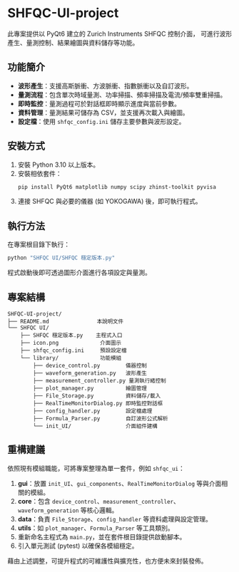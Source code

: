 # SHFQC-UI-project

此專案提供以 PyQt6 建立的 Zurich Instruments SHFQC 控制介面，
可進行波形產生、量測控制、結果繪圖與資料儲存等功能。

## 功能簡介
- **波形產生**：支援高斯脈衝、方波脈衝、指數脈衝以及自訂波形。
- **量測流程**：包含單次時域量測、功率掃描、頻率掃描及電流/頻率雙重掃描。
- **即時監控**：量測過程可於對話框即時顯示進度與當前參數。
- **資料管理**：量測結果可儲存為 CSV，並支援再次載入與繪圖。
- **設定檔**：使用 `shfqc_config.ini` 儲存主要參數與波形設定。

## 安裝方式
1. 安裝 Python 3.10 以上版本。
2. 安裝相依套件：
   ```bash
   pip install PyQt6 matplotlib numpy scipy zhinst-toolkit pyvisa
   ```
3. 連接 SHFQC 與必要的儀器 (如 YOKOGAWA) 後，即可執行程式。

## 執行方法
在專案根目錄下執行：
```bash
python "SHFQC UI/SHFQC 穩定版本.py"
```
程式啟動後即可透過圖形介面進行各項設定與量測。

## 專案結構
```
SHFQC-UI-project/
├── README.md               本說明文件
└── SHFQC UI/
    ├── SHFQC 穩定版本.py    主程式入口
    ├── icon.png             介面圖示
    ├── shfqc_config.ini     預設設定檔
    └── library/             功能模組
        ├── device_control.py        儀器控制
        ├── waveform_generation.py   波形產生
        ├── measurement_controller.py 量測執行緒控制
        ├── plot_manager.py          繪圖管理
        ├── File_Storage.py          資料儲存/載入
        ├── RealTimeMonitorDialog.py 即時監控對話框
        ├── config_handler.py        設定檔處理
        ├── Formula_Parser.py        自訂波形公式解析
        └── init_UI/                 介面組件建構
```

## 重構建議
依照現有模組職能，可將專案整理為單一套件，例如 `shfqc_ui`：
1. **gui**：放置 `init_UI`、`gui_components`、`RealTimeMonitorDialog` 等與介面相關的模組。
2. **core**：包含 `device_control`、`measurement_controller`、`waveform_generation` 等核心邏輯。
3. **data**：負責 `File_Storage`、`config_handler` 等資料處理與設定管理。
4. **utils**：如 `plot_manager`、`Formula_Parser` 等工具類別。
5. 重新命名主程式為 `main.py`，並在套件根目錄提供啟動腳本。
6. 引入單元測試 (pytest) 以確保各模組穩定。

藉由上述調整，可提升程式的可維護性與擴充性，也方便未來封裝發佈。
